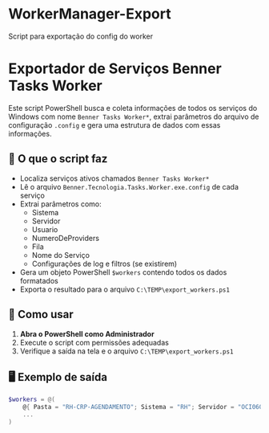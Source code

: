 # WorkerManager-Export
Script para exportação do config do worker

# Exportador de Serviços Benner Tasks Worker

Este script PowerShell busca e coleta informações de todos os serviços do Windows com nome `Benner Tasks Worker*`, extrai parâmetros do arquivo de configuração `.config` e gera uma estrutura de dados com essas informações.

## 📌 O que o script faz

- Localiza serviços ativos chamados `Benner Tasks Worker*`
- Lê o arquivo `Benner.Tecnologia.Tasks.Worker.exe.config` de cada serviço
- Extrai parâmetros como:
  - Sistema
  - Servidor
  - Usuario
  - NumeroDeProviders
  - Fila
  - Nome do Serviço
  - Configurações de log e filtros (se existirem)
- Gera um objeto PowerShell `$workers` contendo todos os dados formatados
- Exporta o resultado para o arquivo `C:\TEMP\export_workers.ps1`

## 🚀 Como usar

1. **Abra o PowerShell como Administrador**
2. Execute o script com permissões adequadas
3. Verifique a saída na tela e o arquivo `C:\TEMP\export_workers.ps1`

## 🖥️ Exemplo de saída

```powershell
$workers = @(
    @{ Pasta = "RH-CRP-AGENDAMENTO"; Sistema = "RH"; Servidor = "OCI060-CLI147"; NumeroDeProviders = 5; Usuario = "SYSDBA"; Fila = "Z_AGENDAMENTOREQUISICOES"; UseCOMFree = "True"; LoggingServerActive = "False"; LoggingServerAddress = ""; NomeServico = "CRP-AGENDAMENTO"; PoolDinamica = "false"; MultiplicadorCPU = 1; ServiceName = "BennerTasksWorker_..." },
    ...
)
